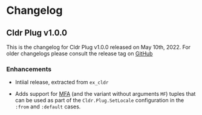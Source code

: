 # Changelog

## Cldr Plug v1.0.0

This is the changelog for Cldr Plug v1.0.0 released on May 10th, 2022.  For older changelogs please consult the release tag on [GitHub](https://github.com/elixir-cldr/cldr_plug/tags)

### Enhancements

* Intiial release, extracted from `ex_cldr`

* Adds support for [MFA](https://elixirforum.com/t/documentation-of-what-an-mfa-is/25376) (and the variant without arguments `MF`) tuples that can be used as part of the `Cldr.Plug.SetLocale` configuration in the `:from` and `:default` cases.

